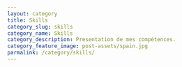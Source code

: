 ```yaml
---
layout: category
title: Skills
category_slug: skills
category_name: Skills
category_description: Presentation de mes compétences.
category_feature_image: post-assets/spain.jpg
parmalink: /category/skills/
---
```

